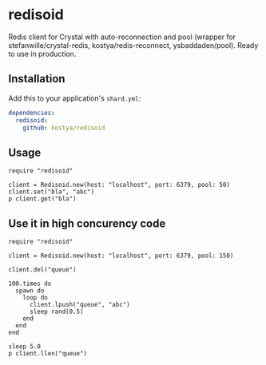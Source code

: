 # redisoid

Redis client for Crystal with auto-reconnection and pool (wrapper for stefanwille/crystal-redis, kostya/redis-reconnect, ysbaddaden/pool). Ready to use in production.

## Installation


Add this to your application's `shard.yml`:

```yaml
dependencies:
  redisoid:
    github: kostya/redisoid
```


## Usage


```crystal
require "redisoid"

client = Redisoid.new(host: "localhost", port: 6379, pool: 50)
client.set("bla", "abc")
p client.get("bla")
```

## Use it in high concurency code

```crystal
require "redisoid"

client = Redisoid.new(host: "localhost", port: 6379, pool: 150)

client.del("queue")

100.times do
  spawn do
    loop do 
      client.lpush("queue", "abc")
      sleep rand(0.5)
    end
  end
end

sleep 5.0
p client.llen("queue")
```
